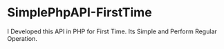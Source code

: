 # SimplePhpAPI-FirstTime
I Developed this API in PHP for First Time. Its Simple and Perform Regular Operation.
